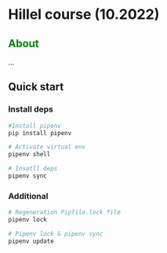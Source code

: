 # Hillel course (10.2022)

## <span style="color:green"> About </span>

...

## Quick start

### Install deps

```bash
#Install pipenv
pip install pipenv

# Activate virtual env
pipenv shell

# Insatll deps
pipenv sync
```

### Additional
```bash
# Regeneration Pipfile.lock file
pipenv lock

# Pipenv lock & pipenv sync
pipenv update
```